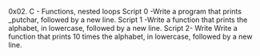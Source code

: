 0x02. C - Functions, nested loops
Script 0 -Write a program that prints _putchar, followed by a new line.
Script 1 -Write a function that prints the alphabet, in lowercase, followed by a new line.
Script 2- Write Write a function that prints 10 times the alphabet, in lowercase, followed by a new line.
